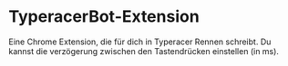 # TyperacerBot-Extension

Eine Chrome Extension, die für dich in Typeracer Rennen schreibt.
Du kannst die verzögerung zwischen den Tastendrücken einstellen (in ms).
